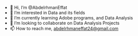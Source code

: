 - 👋 Hi, I’m @AbdelrhmanEffat
- 👀 I’m interested in Data and its fields 
- 🌱 I’m currently learning Adobe programs, and Data Analysis 
- 💞️ I’m looking to collaborate on Data Analysis Projects
- 📫 How to reach me, abdelrhmaneffat24@gmail.com

<!---
AbdelrhmanEffat/AbdelrhmanEffat is a ✨ special ✨ repository because its `README.md` (this file) appears on your GitHub profile.
You can click the Preview link to take a look at your changes.
--->
